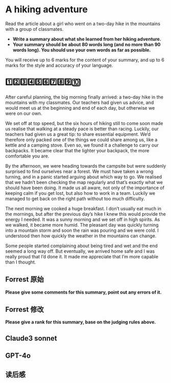 # A hiking adventure
Read the article about a girl who went on a two-day hike in the mountains with a group of classmates.
- **Write a summary about what she learned from her hiking adventure.**
- **Your summary should be about 80 words long (and no more than 90 words long). You should use your own words as far as possible.**

You will receive up to 6 marks for the content of your summary, and up to 6 marks for the style and accuracy of your language.

## 1️⃣2️⃣3️⃣4️⃣5️⃣6️⃣7️⃣8️⃣9️⃣🔟
After careful planning, the big morning finally arrived: a two-day hike in the mountains with my classmates. Our teachers had given us advice,
and would meet us at the beginning and end of each day, but otherwise we were on our own.

We set off at top speed, but the six hours of hiking still to come soon made us realise that walking at a steady pace is better than racing. Luckily, our
teachers had given us a great tip: to share essential equipment. We’d therefore only packed one of the things we could share among us, like
a kettle and a camping stove. Even so, we found it a challenge to carry our backpacks. It became clear that the lighter your backpack, the more comfortable you are.

By the afternoon, we were heading towards the campsite but were suddenly surprised to find ourselves near a forest. We must have taken a wrong turning, and in a panic started arguing about
which way to go. We realised that we hadn’t been checking the map regularly and that’s exactly what we should have been doing. It made us all aware, not only of the importance of keeping calm
if you get lost, but also how to work in a team. Luckily we managed to get back on the right path without too much difficulty.

The next morning we cooked a huge breakfast. I don’t usually eat much in the mornings, but after the previous day’s hike I knew this would provide the energy I needed. It was a sunny morning
and we set off in high spirits. As we walked, it became more humid. The pleasant day was quickly turning into a mountain storm and soon the rain was pouring and we were cold. I understood then
how quickly the weather in the mountains can change.

Some people started complaining about being tired and wet and the end seemed a long way off. But eventually, we arrived home safe and I was really proud that I’d done it. It made me appreciate
that I’m more capable than I thought.

## Forrest 原始 
**Please give some comments for this summary, point out any errors of it.**


## Forrest 修改 
**Please give a rank for this summary, base on the judging rules above.**


## Claude3 sonnet﻿

## GPT-4o

## 读后感

